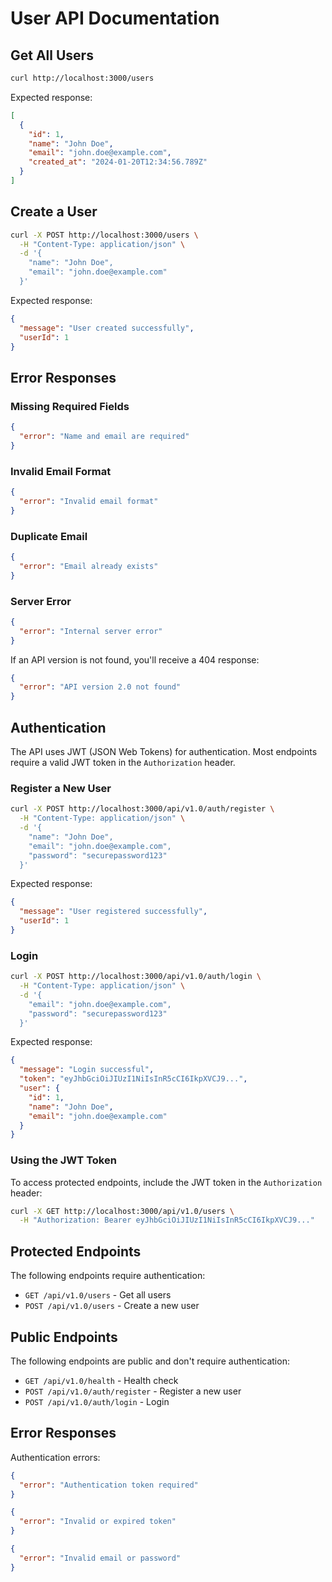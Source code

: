 # User API Documentation

## Get All Users

```bash
curl http://localhost:3000/users
```

Expected response:
```json
[
  {
    "id": 1,
    "name": "John Doe",
    "email": "john.doe@example.com",
    "created_at": "2024-01-20T12:34:56.789Z"
  }
]
```

## Create a User

```bash
curl -X POST http://localhost:3000/users \
  -H "Content-Type: application/json" \
  -d '{
    "name": "John Doe",
    "email": "john.doe@example.com"
  }'
```

Expected response:
```json
{
  "message": "User created successfully",
  "userId": 1
}
```

## Error Responses

### Missing Required Fields

```json
{
  "error": "Name and email are required"
}
```

### Invalid Email Format

```json
{
  "error": "Invalid email format"
}
```

### Duplicate Email

```json
{
  "error": "Email already exists"
}
```

### Server Error

```json
{
  "error": "Internal server error"
}
```

If an API version is not found, you'll receive a 404 response:

```json
{
  "error": "API version 2.0 not found"
}
```

## Authentication

The API uses JWT (JSON Web Tokens) for authentication. Most endpoints require a valid JWT token in the `Authorization` header.

### Register a New User

```bash
curl -X POST http://localhost:3000/api/v1.0/auth/register \
  -H "Content-Type: application/json" \
  -d '{
    "name": "John Doe",
    "email": "john.doe@example.com",
    "password": "securepassword123"
  }'
```

Expected response:
```json
{
  "message": "User registered successfully",
  "userId": 1
}
```

### Login

```bash
curl -X POST http://localhost:3000/api/v1.0/auth/login \
  -H "Content-Type: application/json" \
  -d '{
    "email": "john.doe@example.com",
    "password": "securepassword123"
  }'
```

Expected response:
```json
{
  "message": "Login successful",
  "token": "eyJhbGciOiJIUzI1NiIsInR5cCI6IkpXVCJ9...",
  "user": {
    "id": 1,
    "name": "John Doe",
    "email": "john.doe@example.com"
  }
}
```

### Using the JWT Token

To access protected endpoints, include the JWT token in the `Authorization` header:

```bash
curl -X GET http://localhost:3000/api/v1.0/users \
  -H "Authorization: Bearer eyJhbGciOiJIUzI1NiIsInR5cCI6IkpXVCJ9..."
```

## Protected Endpoints

The following endpoints require authentication:

- `GET /api/v1.0/users` - Get all users
- `POST /api/v1.0/users` - Create a new user

## Public Endpoints

The following endpoints are public and don't require authentication:

- `GET /api/v1.0/health` - Health check
- `POST /api/v1.0/auth/register` - Register a new user
- `POST /api/v1.0/auth/login` - Login

## Error Responses

Authentication errors:

```json
{
  "error": "Authentication token required"
}
```

```json
{
  "error": "Invalid or expired token"
}
```

```json
{
  "error": "Invalid email or password"
}
``` 